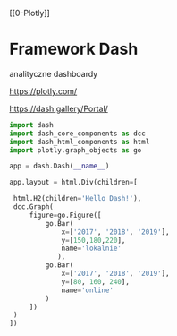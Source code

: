 
[[0-Plotly]]


# Framework Dash
analityczne dashboardy

https://plotly.com/

https://dash.gallery/Portal/

```py
import dash
import dash_core_components as dcc
import dash_html_components as html
import plotly.graph_objects as go

app = dash.Dash(__name__)

app.layout = html.Div(children=[

 html.H2(children='Hello Dash!'),
 dcc.Graph(
     figure=go.Figure([
         go.Bar(
             x=['2017', '2018', '2019'],
             y=[150,180,220],
             name='lokalnie'
            ),
         go.Bar(
             x=['2017', '2018', '2019'],
             y=[80, 160, 240],
             name='online'
         )
     ])
 )
])
```
